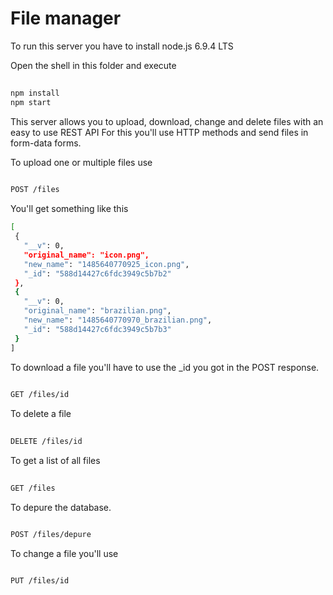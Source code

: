 # File manager

To run this server you have to install node.js 6.9.4 LTS

Open the shell in this folder and execute
 ```bash
  
npm install
npm start

```
This server allows you to upload, download, change and delete files with an easy to use REST API
For this you'll use HTTP methods and send files in form-data forms.

To upload one or multiple files use
 ```bash
  
POST /files
``` 
You'll get something like this
 ```bash
[
  {
    "__v": 0,
    "original_name": "icon.png",
    "new_name": "1485640770925_icon.png",
    "_id": "588d14427c6fdc3949c5b7b2"
  },
  {
    "__v": 0,
    "original_name": "brazilian.png",
    "new_name": "1485640770970_brazilian.png",
    "_id": "588d14427c6fdc3949c5b7b3"
  }
]
```
To download a file you'll have to use the _id you got in the POST response.
 ```bash
  
GET /files/id

```
To delete a file
 ```bash
  
DELETE /files/id

```
To get a list of all files
 ```bash
  
GET /files

```
To depure the database.
 ```bash

POST /files/depure 
```
To change a file you'll use
 ```bash

PUT /files/id 
```

